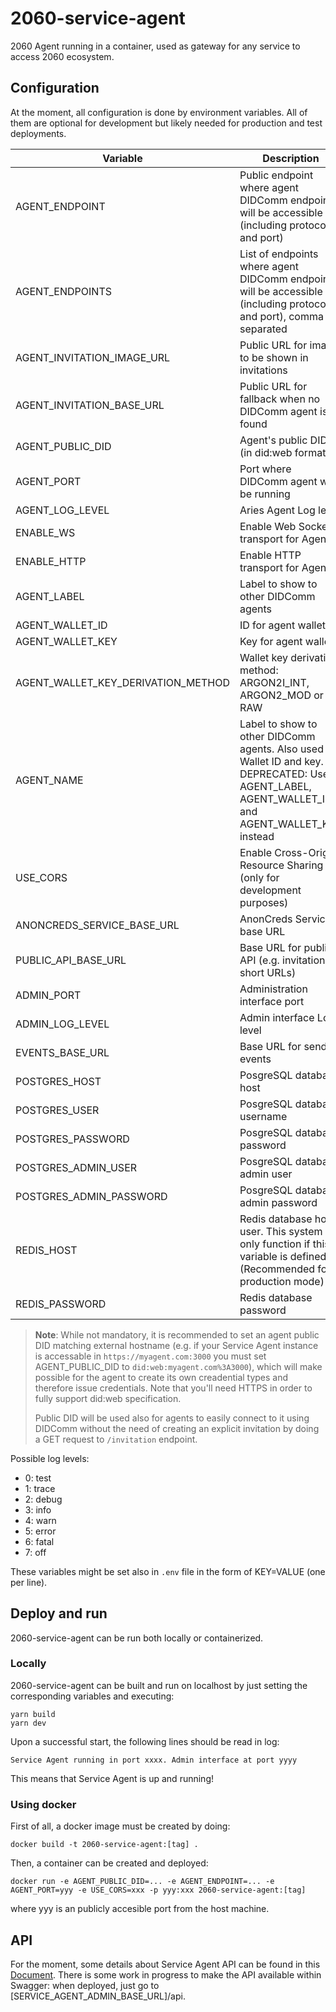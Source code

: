 # 2060-service-agent

2060 Agent running in a container, used as gateway for any service to access 2060 ecosystem.

## Configuration

At the moment, all configuration is done by environment variables. All of them are optional for development
but likely needed for production and test deployments.

| Variable                   | Description                                                                                                       | Default value         |
| -------------------------- | ----------------------------------------------------------------------------------------------------------------- | --------------------- |
| AGENT_ENDPOINT             | Public endpoint where agent DIDComm endpoints will be accessible (including protocol and port)                    | ws://localhost:3001   |
| AGENT_ENDPOINTS            | List of endpoints where agent DIDComm endpoints will be accessible (including protocol and port), comma separated | ws://localhost:3001   |
| AGENT_INVITATION_IMAGE_URL | Public URL for image to be shown in invitations                                                                   | none                  |
| AGENT_INVITATION_BASE_URL  | Public URL for fallback when no DIDComm agent is found                                                            | https://2060.io/i     |
| AGENT_PUBLIC_DID           | Agent's public DID (in did:web format)                                                                            | none                  |
| AGENT_PORT                 | Port where DIDComm agent will be running                                                                          | 3001                  |
| AGENT_LOG_LEVEL            | Aries Agent Log level                                                                                             | 4 (warn)              |
| ENABLE_WS                  | Enable Web Socket transport for Agent                                                                             | true                  |
| ENABLE_HTTP                | Enable HTTP transport for Agent                                                                                   | true                  |
| AGENT_LABEL                 | Label to show to other DIDComm agents                                                                             | Test Service Agent    |
| AGENT_WALLET_ID                 | ID for agent wallet                                                                             | test-service-agent    |
| AGENT_WALLET_KEY                 | Key for agent wallet                                                                             | test-service-agent    |
| AGENT_WALLET_KEY_DERIVATION_METHOD | Wallet key derivation method: ARGON2I_INT, ARGON2_MOD or RAW | ARGON2I_MOD |
| AGENT_NAME                 | Label to show to other DIDComm agents. Also used as Wallet ID and key. DEPRECATED: Use AGENT_LABEL, AGENT_WALLET_ID and AGENT_WALLET_KEY instead                                                                             | Test Service Agent    |
| USE_CORS                   | Enable Cross-Origin Resource Sharing (only for development purposes)                                              | false                 |
| ANONCREDS_SERVICE_BASE_URL | AnonCreds Service base URL                                                                                        | none                  |
| PUBLIC_API_BASE_URL            | Base URL for public API (e.g. invitations, short URLs)                                                            | http://localhost:3001 |
| ADMIN_PORT                 | Administration interface port                                                                                     | 3000                  |
| ADMIN_LOG_LEVEL            | Admin interface Log level                                                                                         | 2 (debug)             |
| EVENTS_BASE_URL            | Base URL for sending events                                                                                       | http://localhost:5000 |
| POSTGRES_HOST             | PosgreSQL database host                                                                                             | None (use SQLite)               |
| POSTGRES_USER             | PosgreSQL database username                                                                                         | None                            |
| POSTGRES_PASSWORD         | PosgreSQL database password                                                                                         | None                            |
| POSTGRES_ADMIN_USER       | PosgreSQL database admin user                                                                                       | None                            |
| POSTGRES_ADMIN_PASSWORD   | PosgreSQL database admin password                                                                                   | None                            |
| REDIS_HOST       | Redis database host user. This system will only function if this variable is defined. (Recommended for production mode)                                                                                       | None                            |
| REDIS_PASSWORD   | Redis database password                                                                                   | None                            |


> **Note**: While not mandatory, it is recommended to set an agent public DID matching external hostname (e.g. if your Service Agent instance is accessable in `https://myagent.com:3000` you must set AGENT_PUBLIC_DID to `did:web:myagent.com%3A3000`), which will make possible for the agent to create its own creadential types and therefore issue credentials. Note that you'll need HTTPS in order to fully support did:web specification.
>
> Public DID will be used also for agents to easily connect to it using DIDComm without the need of creating an explicit invitation by doing a GET request to `/invitation` endpoint.

Possible log levels:

- 0: test
- 1: trace
- 2: debug
- 3: info
- 4: warn
- 5: error
- 6: fatal
- 7: off

These variables might be set also in `.env` file in the form of KEY=VALUE (one per line).

## Deploy and run

2060-service-agent can be run both locally or containerized.

### Locally

2060-service-agent can be built and run on localhost by just setting the corresponding variables and executing:

```
yarn build
yarn dev
```

Upon a successful start, the following lines should be read in log:

```
Service Agent running in port xxxx. Admin interface at port yyyy
```

This means that Service Agent is up and running!

### Using docker

First of all, a docker image must be created by doing:

```
docker build -t 2060-service-agent:[tag] .
```

Then, a container can be created and deployed:

```
docker run -e AGENT_PUBLIC_DID=... -e AGENT_ENDPOINT=... -e AGENT_PORT=yyy -e USE_CORS=xxx -p yyy:xxx 2060-service-agent:[tag]
```

where yyy is an publicly accesible port from the host machine.

## API

For the moment, some details about Service Agent API can be found in this [Document](./doc/service-agent-api.md). There is some work in progress to make the API available within Swagger: when deployed, just go to [SERVICE_AGENT_ADMIN_BASE_URL]/api.
